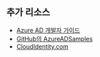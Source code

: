 ## 추가 리소스

- [Azure AD 개발자 가이드](active-directory-developers-guide.md)
- [GitHub의 AzureADSamples](https://github.com/AzureAdSamples)
- [CloudIdentity.com](https://cloudidentity.com)

<!---HONumber=Oct15_HO3-->